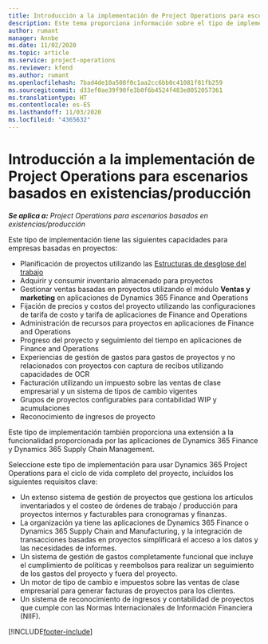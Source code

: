 ```yaml
---
title: Introducción a la implementación de Project Operations para escenarios basados en existencias/producción
description: Este tema proporciona información sobre el tipo de implementación, Project Operations para escenarios almacenados / basados en producción.
author: rumant
manager: Annbe
ms.date: 11/02/2020
ms.topic: article
ms.service: project-operations
ms.reviewer: kfend
ms.author: rumant
ms.openlocfilehash: 7bad4de10a508f0c1aa2cc6bb0c41081f81fb259
ms.sourcegitcommit: d33ef0ae39f90fe3b0f6b4524f483e8052057361
ms.translationtype: HT
ms.contentlocale: es-ES
ms.lasthandoff: 11/03/2020
ms.locfileid: "4365632"
---
```

# <a name="project-operations-for-stockedproduction-based-scenarios-deployment-overview"></a>Introducción a la implementación de Project Operations para escenarios basados en existencias/producción

_**Se aplica a:** Project Operations para escenarios basados en existencias/producción_


Este tipo de implementación tiene las siguientes capacidades para empresas basadas en proyectos:

- Planificación de proyectos utilizando las [Estructuras de desglose del trabajo](work-breakdown-structures.md)
- Adquirir y consumir inventario almacenado para proyectos
- Gestionar ventas basadas en proyectos utilizando el módulo **Ventas y marketing** en aplicaciones de Dynamics 365 Finance and Operations
- Fijación de precios y costos del proyecto utilizando las configuraciones de tarifa de costo y tarifa de aplicaciones de Finance and Operations
- Administración de recursos para proyectos en aplicaciones de Finance and Operations
- Progreso del proyecto y seguimiento del tiempo en aplicaciones de Finance and Operations
- Experiencias de gestión de gastos para gastos de proyectos y no relacionados con proyectos con captura de recibos utilizando capacidades de OCR
- Facturación utilizando un impuesto sobre las ventas de clase empresarial y un sistema de tipos de cambio vigentes
- Grupos de proyectos configurables para contabilidad WIP y acumulaciones
- Reconocimiento de ingresos de proyecto

Este tipo de implementación también proporciona una extensión a la funcionalidad proporcionada por las aplicaciones de Dynamics 365 Finance y Dynamics 365 Supply Chain Management.

Seleccione este tipo de implementación para usar Dynamics 365 Project Operations para el ciclo de vida completo del proyecto, incluidos los siguientes requisitos clave:

- Un extenso sistema de gestión de proyectos que gestiona los artículos inventariados y el costeo de órdenes de trabajo / producción para proyectos internos y facturables para cronogramas y finanzas.
- La organización ya tiene las aplicaciones de Dynamics 365 Finance o Dynamics 365 Supply Chain and Manufacturing, y la integración de transacciones basadas en proyectos simplificará el acceso a los datos y las necesidades de informes.
- Un sistema de gestión de gastos completamente funcional que incluye el cumplimiento de políticas y reembolsos para realizar un seguimiento de los gastos del proyecto y fuera del proyecto.
- Un motor de tipo de cambio e impuestos sobre las ventas de clase empresarial para generar facturas de proyectos para los clientes.
- Un sistema de reconocimiento de ingresos y contabilidad de proyectos que cumple con las Normas Internacionales de Información Financiera (NIIF).



[!INCLUDE[footer-include](../includes/footer-banner.md)]